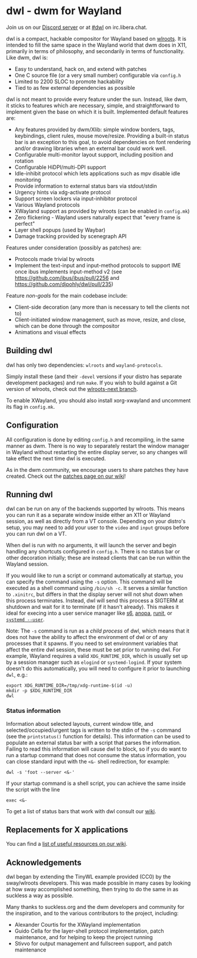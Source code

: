 # dwl - dwm for Wayland

Join us on our [Discord server](https://discord.gg/jJxZnrGPWN) or at [#dwl](https://web.libera.chat/?channels=#dwl) on irc.libera.chat.

dwl is a compact, hackable compositor for Wayland based on [wlroots](https://gitlab.freedesktop.org/wlroots/wlroots/). It is intended to fill the same space in the Wayland world that dwm does in X11, primarily in terms of philosophy, and secondarily in terms of functionality. Like dwm, dwl is:

- Easy to understand, hack on, and extend with patches
- One C source file (or a very small number) configurable via `config.h`
- Limited to 2200 SLOC to promote hackability
- Tied to as few external dependencies as possible

dwl is not meant to provide every feature under the sun. Instead, like dwm, it sticks to features which are necessary, simple, and straightforward to implement given the base on which it is built. Implemented default features are:

- Any features provided by dwm/Xlib: simple window borders, tags, keybindings, client rules, mouse move/resize. Providing a built-in status bar is an exception to this goal, to avoid dependencies on font rendering and/or drawing libraries when an external bar could work well.
- Configurable multi-monitor layout support, including position and rotation
- Configurable HiDPI/multi-DPI support
- Idle-inhibit protocol which lets applications such as mpv disable idle monitoring
- Provide information to external status bars via stdout/stdin
- Urgency hints via xdg-activate protocol
- Support screen lockers via input-inhibitor protocol
- Various Wayland protocols
- XWayland support as provided by wlroots (can be enabled in `config.mk`)
- Zero flickering - Wayland users naturally expect that "every frame is perfect"
- Layer shell popups (used by Waybar)
- Damage tracking provided by scenegraph API

Features under consideration (possibly as patches) are:

- Protocols made trivial by wlroots
- Implement the text-input and input-method protocols to support IME once ibus implements input-method v2 (see https://github.com/ibus/ibus/pull/2256 and https://github.com/djpohly/dwl/pull/235)

Feature *non-goals* for the main codebase include:

- Client-side decoration (any more than is necessary to tell the clients not to)
- Client-initiated window management, such as move, resize, and close, which can be done through the compositor
- Animations and visual effects

## Building dwl

dwl has only two dependencies: `wlroots` and `wayland-protocols`. 

Simply install these (and their `-devel` versions if your distro has separate development packages) and run `make`.  If you wish to build against a Git version of wlroots, check out the [wlroots-next branch](https://github.com/djpohly/dwl/tree/wlroots-next).

To enable XWayland, you should also install xorg-xwayland and uncomment its flag in `config.mk`.

## Configuration

All configuration is done by editing `config.h` and recompiling, in the same manner as dwm. There is no way to separately restart the window manager in Wayland without restarting the entire display server, so any changes will take effect the next time dwl is executed.

As in the dwm community, we encourage users to share patches they have created.  Check out the [patches page on our wiki](https://github.com/djpohly/dwl/wiki/Patches)!

## Running dwl

dwl can be run on any of the backends supported by wlroots. This means you can run it as a separate window inside either an X11 or Wayland session, as well as directly from a VT console. Depending on your distro's setup, you may need to add your user to the `video` and `input` groups before you can run dwl on a VT.

When dwl is run with no arguments, it will launch the server and begin handling any shortcuts configured in `config.h`. There is no status bar or other decoration initially; these are instead clients that can be run within the Wayland session.

If you would like to run a script or command automatically at startup, you can specify the command using the `-s` option. This command will be executed as a shell command using `/bin/sh -c`.  It serves a similar function to `.xinitrc`, but differs in that the display server will not shut down when this process terminates. Instead, dwl will send this process a SIGTERM at shutdown and wait for it to terminate (if it hasn't already). This makes it ideal for execing into a user service manager like [s6](https://skarnet.org/software/s6/), [anopa](https://jjacky.com/anopa/), [runit](http://smarden.org/runit/faq.html#userservices), or [`systemd --user`](https://wiki.archlinux.org/title/Systemd/User).

Note: The `-s` command is run as a *child process* of dwl, which means that it does not have the ability to affect the environment of dwl or of any processes that it spawns. If you need to set environment variables that affect the entire dwl session, these must be set prior to running dwl.  For example, Wayland requires a valid `XDG_RUNTIME_DIR`, which is usually set up by a session manager such as `elogind` or `systemd-logind`.  If your system doesn't do this automatically, you will need to configure it prior to launching `dwl`, e.g.:

    export XDG_RUNTIME_DIR=/tmp/xdg-runtime-$(id -u)
    mkdir -p $XDG_RUNTIME_DIR
    dwl

### Status information

Information about selected layouts, current window title, and selected/occupied/urgent tags is written to the stdin of the `-s` command (see the `printstatus()` function for details).  This information can be used to populate an external status bar with a script that parses the information.  Failing to read this information will cause dwl to block, so if you do want to run a startup command that does not consume the status information, you can close standard input with the `<&-` shell redirection, for example:

    dwl -s 'foot --server <&-'

If your startup command is a shell script, you can achieve the same inside the script with the line

    exec <&-

To get a list of status bars that work with dwl consult our [wiki](https://github.com/djpohly/dwl/wiki#compatible-status-bars).

## Replacements for X applications

You can find a [list of useful resources on our wiki](https://github.com/djpohly/dwl/wiki#migrating-from-x).

## Acknowledgements

dwl began by extending the TinyWL example provided (CC0) by the sway/wlroots developers. This was made possible in many cases by looking at how sway accomplished something, then trying to do the same in as suckless a way as possible.

Many thanks to suckless.org and the dwm developers and community for the inspiration, and to the various contributors to the project, including:

- Alexander Courtis for the XWayland implementation
- Guido Cella for the layer-shell protocol implementation, patch maintenance, and for helping to keep the project running
- Stivvo for output management and fullscreen support, and patch maintenance
